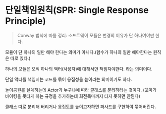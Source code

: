 # 단일책임원칙(SPR: Single Response Principle)

> Conway 법칙에 따름 정리: 소프트웨어 모듈은 변경의 이유가 단 하나여야만 한다.

모듈이 단 하나의 일만 해야 한다는 의미가 아니다.(함수가 하나의 일만 해야한다는 원칙은 따로 있다.)

하나의 모듈은 오직 하나의 액터(사용자)에 대해서만 책임져야한다. 라는 의미이다.

단일 액터를 책임지는 코드를 묶어 응집성을 높이라는 의미이기도 하다.

놀이공원를 설계하는데 Actor가 누구냐에 따라 클래스를 분리하라는 것이다.
(꼬마가 바이킹을 못타게 하는 규정을 추가하는데 회전목마까지 타지 못하면 안된다)

클래스 따로 분리해 버리거나 응집도를 높이고자하면 퍼사드를 구현하여 묶어버린다.